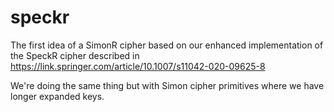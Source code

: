 # speckr
The first idea of a SimonR cipher based on our enhanced implementation of the SpeckR cipher described in https://link.springer.com/article/10.1007/s11042-020-09625-8

We're doing the same thing but with Simon cipher primitives where we have longer expanded keys.

